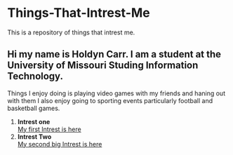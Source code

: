 # Things-That-Intrest-Me
This is a repository of things that intrest me.
## Hi my name is Holdyn Carr. I am a student at the University of Missouri Studing Information Technology. 
Things I enjoy doing is playing video games with my friends and haning out with them I also enjoy going to sporting events particularly football and basketball games.
1. **Intrest one**  
  [My first Intrest is here](Intrest1.md) 
2. **Intrest Two**  
   [My second big Intrest is here](Intrest2.md)
